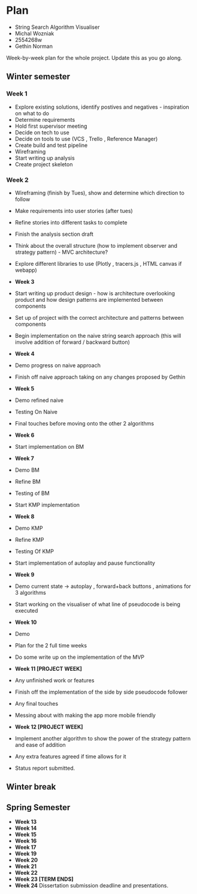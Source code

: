 # Plan

* String Search Algorithm Visualiser
* Michal Wozniak
* 2554268w
* Gethin Norman

Week-by-week plan for the whole project. Update this as you go along.

## Winter semester

### **Week 1**    
 
* Explore existing solutions, identify postives and negatives - inspiration on what to do  
* Determine requirements 
* Hold first supervisor meeting
* Decide on tech to use 
* Decide on tools to use (VCS , Trello , Reference Manager) 
* Create build and test pipeline   
* Wireframing
* Start writing up analysis 
* Create project skeleton

### **Week 2**  
  
* Wireframing (finish by Tues), show and determine which direction to follow
* Make requirements into user stories (after tues)
* Refine stories into different tasks to complete  
* Finish the analysis section draft
* Think about the overall structure (how to implement observer and strategy pattern) - MVC architecture?
* Explore different libraries to use (Plotly , tracers.js , HTML canvas if webapp) 


* **Week 3** 
  
* Start writing up product design - how is architecture overlooking product and how design patterns are implemented between components 
* Set up of project with the correct architecture and patterns between components 
* Begin implementation on the naive string search approach (this will involve addition of forward / backward button)

* **Week 4** 
 
* Demo progress on naive approach  
* Finish off naive approach taking on any changes proposed by Gethin 

* **Week 5** 
  
* Demo refined naive 
* Testing On Naive 
* Final touches before moving onto the other 2 algorithms

* **Week 6** 
  
* Start implementation on BM   

* **Week 7** 
    
* Demo BM
* Refine BM 
* Testing of BM
* Start KMP implementation   

* **Week 8** 

* Demo KMP 
* Refine KMP 
* Testing Of KMP
* Start implementation of autoplay and pause functionality 
 

* **Week 9** 
 
* Demo current state -> autoplay , forward+back buttons , animations for 3 algorithms 
* Start working on the visualiser of what line of pseudocode is being executed 

* **Week 10** 
 
* Demo 
* Plan for the 2 full time weeks  
* Do some write up on the implementation of the MVP

* **Week 11 [PROJECT WEEK]** 
 
* Any unfinished work or features
* Finish off the implementation of the side by side pseudocode follower 
* Any final touches  
* Messing about with making the app more mobile friendly 

* **Week 12 [PROJECT WEEK]**    

* Implement another algorithm to show the power of the strategy pattern and ease of addition 
* Any extra features agreed if time allows for it
* Status report submitted. 

## Winter break

## Spring Semester

* **Week 13**
* **Week 14**
* **Week 15**
* **Week 16**
* **Week 17**
* **Week 19**
* **Week 20**
* **Week 21**
* **Week 22**
* **Week 23 [TERM ENDS]**
* **Week 24** Dissertation submission deadline and presentations.
